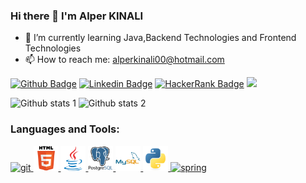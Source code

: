 ### Hi there 👋 I'm Alper KINALI



- 🌱 I’m currently learning Java,Backend Technologies and Frontend Technologies
- 📫 How to reach me: alperkinali00@hotmail.com

[![Github Badge](https://img.shields.io/badge/GitHub-100000?style=for-the-badge&logo=github&logoColor=white)](https://github.com/alperKinali) 
[![Linkedin Badge](https://img.shields.io/badge/LinkedIn-0077B5?style=for-the-badge&logo=linkedin&logoColor=white)](https://www.linkedin.com/in/alperkinali/) 
[![HackerRank Badge](https://img.shields.io/badge/-Hackerrank-2EC866?style=for-the-badge&logo=HackerRank&logoColor=white)](https://www.hackerrank.com/alperkinali001)
<img src="https://visitor-badge.laobi.icu/badge?page_id=alperKinali" height="25/" data-canonical-src="https://visitor-badge.laobi.icu/badge?page_id=alperKinali" style="max-width: 100%;">

![Github stats 1](https://github-readme-stats.vercel.app/api?username=alperKinali&show_icons=true&theme=gradient) ![Github stats 2](https://github-readme-stats.vercel.app/api?username=alperKinali&show_icons=true&theme=radical)

<h3 align="left">Languages and Tools:</h3>
<p align="left"><a href="https://git-scm.com/" target="_blank" rel="noreferrer"> <img src="https://www.vectorlogo.zone/logos/git-scm/git-scm-icon.svg" alt="git" width="40" height="40"/> </a> <a href="https://www.w3schools.com/html/" target="_blank" rel="noreferrer"> <img src="https://raw.githubusercontent.com/devicons/devicon/master/icons/html5/html5-original-wordmark.svg" alt="html5" width="40" height="40"/> </a> <a href="https://www.java.com" target="_blank" rel="noreferrer"> <img src="https://raw.githubusercontent.com/devicons/devicon/master/icons/java/java-original.svg" alt="java" width="40" height="40"/> </a> <a href="https://www.postgresql.org" target="_blank" rel="noreferrer"> <img src="https://raw.githubusercontent.com/devicons/devicon/master/icons/postgresql/postgresql-original-wordmark.svg" alt="postgresql" width="40" height="40"/> </a> <a href="https://www.mysql.com/" target="_blank" rel="noreferrer"> <img src="https://raw.githubusercontent.com/devicons/devicon/master/icons/mysql/mysql-original-wordmark.svg" alt="mysql" width="40" height="40"/> </a> <a href="https://www.python.org" target="_blank" rel="noreferrer"> <img src="https://raw.githubusercontent.com/devicons/devicon/master/icons/python/python-original.svg" alt="python" width="40" height="40"/> </a> <a href="https://spring.io/" target="_blank" rel="noreferrer"> <img src="https://www.vectorlogo.zone/logos/springio/springio-icon.svg" alt="spring" width="40" height="40"/> </a>  </p>



